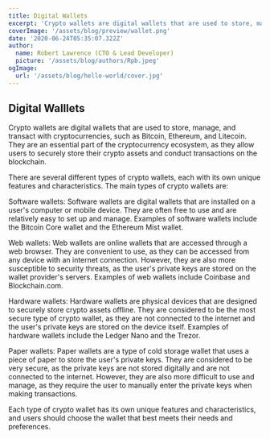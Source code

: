 ```yaml
---
title: Digital Wallets
excerpt: 'Crypto wallets are digital wallets that are used to store, manage, and transact with cryptocurrencies...'
coverImage: '/assets/blog/preview/wallet.png'
date: '2020-06-24T05:35:07.322Z'
author: 
  name: Robert Lawrence (CTO & Lead Developer)
  picture: '/assets/blog/authors/Rpb.jpeg'
ogImage:
  url: '/assets/blog/hello-world/cover.jpg'
---
```


## Digital Walllets

Crypto wallets are digital wallets that are used to store, manage, and transact with cryptocurrencies, such as Bitcoin, Ethereum, and Litecoin. They are an essential part of the cryptocurrency ecosystem, as they allow users to securely store their crypto assets and conduct transactions on the blockchain.

There are several different types of crypto wallets, each with its own unique features and characteristics. The main types of crypto wallets are:

Software wallets: Software wallets are digital wallets that are installed on a user's computer or mobile device. They are often free to use and are relatively easy to set up and manage. Examples of software wallets include the Bitcoin Core wallet and the Ethereum Mist wallet.

Web wallets: Web wallets are online wallets that are accessed through a web browser. They are convenient to use, as they can be accessed from any device with an internet connection. However, they are also more susceptible to security threats, as the user's private keys are stored on the wallet provider's servers. Examples of web wallets include Coinbase and Blockchain.com.

Hardware wallets: Hardware wallets are physical devices that are designed to securely store crypto assets offline. They are considered to be the most secure type of crypto wallet, as they are not connected to the internet and the user's private keys are stored on the device itself. Examples of hardware wallets include the Ledger Nano and the Trezor.

Paper wallets: Paper wallets are a type of cold storage wallet that uses a piece of paper to store the user's private keys. They are considered to be very secure, as the private keys are not stored digitally and are not connected to the internet. However, they are also more difficult to use and manage, as they require the user to manually enter the private keys when making transactions.

Each type of crypto wallet has its own unique features and characteristics, and users should choose the wallet that best meets their needs and preferences.



